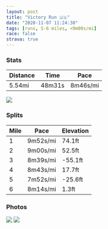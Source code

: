 ```yaml
---
layout: post
title: "Victory Run 🇺🇸"
date: "2020-11-07 11:24:30"
tags: [runs, 5-6 miles, <9m00s/mi]
race: false
strava: true
---
```


### Stats

| Distance | Time | Pace |
|----------|------|------|
|5.54mi|48m31s|8m46s/mi|

<img src='https://maps.googleapis.com/maps/api/staticmap?maptype=roadmap&path=enc:uu~wF|yhbMITMNK^MT]tAUf@Ad@S`@_@rAEH]|BUdAGNm@p@e@~@{@`DQXE`@M\AN`@RJNRJTX?VG`@Mf@U^UhAO\[\OBk@~@A`@@`@Gr@k@jAGh@Q`@UfAOd@EZQ\AR@HWXK\UhAHp@@t@At@WhBGpAIf@Qt@]|@eAfA]hAUXMb@Ih@MV?RIZOlB?VSpAEf@?TDZJZZ`@~@f@x@?h@]PUNq@V}Af@}@b@c@`@KtAB`@Ib@[d@Gp@Bh@Lh@X\`@^l@Th@\bAVbBLh@HNr@bAd@R`@JTN`@\n@zAr@`DRh@Xn@t@bAv@d@h@f@f@ZZJr@b@bATvA~@z@~@Xb@^zAl@bA|@Xh@FbCGd@Fd@b@t@|@ZjBb@tBXx@d@z@`@b@PVdA|@V\nAj@hB^x@Cl@Ib@Uf@Kn@Y|@[rAPz@`@pBpBTVXn@\VjApCRPRZb@XNF`@@rBa@zANh@Rb@^p@bA`@lAp@lAh@x@`BpB`@Xx@v@|@fARd@V`@dAdCd@j@j@n@b@TXH`AHnAA~C_@RFdA?^Hz@d@XVXn@Lp@LjAH^Nb@bCfB\Jp@b@v@^rE`B`@X^PZ\dB`DbBlBXh@^b@dAt@\`@l@Xb@^v@^H\^~@X`A^^P^Bd@J`@GdABZZLZVZHb@Al@WVH\b@b@Zj@H^RpA|AfAZPR\NtAb@PZ^FBCP@`@PJNTf@j@d@v@Vf@h@vAhAj@Z`@LZ\^h@VRlALZPXZ\Lp@d@Vr@bAx@j@Rb@`@nBbAl@h@`@Vh@DRXb@XvAj@^d@^ZTh@BJXTv@|@nAn@@BUEr@d@@FADt@Rh@b@n@TvAv@^^hCfAf@r@JFx@Bp@RDDLv@v@VRPLBd@nA^Hj@p@LBLRZRHZj@ZDROf@SLCLaABKBRTPr@Kd@INs@v@@h@e@r@FTIBAnAEh@IXg@tAUFYf@OH]nAc@d@Q^Wt@Ix@[n@AXDnAG^WXAlBIXGj@[r@?HLLTHf@\I?VALEFH\K\MF@BPHC&key=AIzaSyC1MId7bFpkLXNAaYhBSTb8jLyiSqzbDtM&size=800x800&markers=color:yellow|label:S|40.79467,-73.94223&markers=color:green|label:F|40.75474,-74.00012000000007'>

### Splits

| Mile | Pace | Elevation |
|------|------|-----------|
|1|9m52s/mi|74.1ft|
|2|9m00s/mi|52.5ft|
|3|8m39s/mi|-55.1ft|
|4|8m43s/mi|17.7ft|
|5|7m52s/mi|-25.6ft|
|6|8m14s/mi|1.3ft|

### Photos
<img src='https://dgtzuqphqg23d.cloudfront.net/J0Jd-lkBoEst1HwKBGzgXvC7YC3NM1PJYoQsGS8b8Js-354x768.jpg'>

<img src='https://dgtzuqphqg23d.cloudfront.net/p4g03G4wq35IevIknpPS3HQw2gxyWvPMD6M9hpGnRKw-629x768.jpg'>
